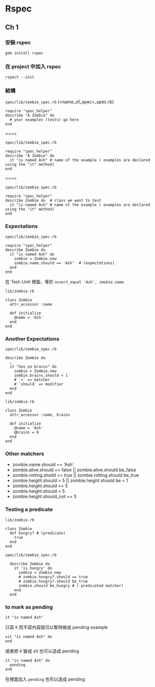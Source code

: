 # Rspec

## Ch 1

### 安裝 rspec

`gem install rspec`

### 在 project 中加入 rspec

`rspect --init`

### 結構

`spec/lib/zombie_spec.rb` (<name_of_spec>_spec.rb)

```
require "spec_helper"
describe "A Zombie" do  
  # your examples (tests) go here
end
```

====

`spec/lib/zombie_spec.rb` 

```
require "spec_helper"
describe "A Zombie" do  
  it "is named Ash" # name of the example ( examples are declared using the "it" method)
end
```

====

`spec/lib/zombie_spec.rb` 
```
require "spec_helper"
describe Zombie do  # class we want to test
  it "is named Ash" # name of the example ( examples are declared using the "it" method)
end
```

### Expectations

`spec/lib/zombie_spec.rb` 

```
require "spec_helper"
describe Zombie do  
  it "is named Ash" do 
    zombie = Zombie.new
    zombie.name.should == 'Ash'  # (expectations)
  end
end
```

 
在 Test::Unit 裡面，等於 `assert_equal 'Ash', zmobie.name`

`lib/zombie.rb`

```
class Zombie
  attr_accessor :name
  
  def initialize
    @name = 'Ash'
  end
end 
```

### Another Expectations

`spec/lib/zombie_spec.rb` 

```
describe Zombie do
  …
  it "has no brains" do
    zombie = Zombie.new
    zombie.brains.should < 1
    # `<` => matcher
    # `should` => modifier
  end
end
```


`lib/zombie.rb`

```
class Zombie
  attr_accessor :name, brains
  
  def initialize
    @name = 'Ash'
    @brains = 0
  end
end 
```


### Other matchers

* zombie.name.should == 'Ash'
* zombie.alive.should == false  || zombie.alive.should be_false
* zombie.rotting.shoild ==  true || zombie.rotting.should be_true
* zombie.height.should > 5 || zombie.height.should be < 1
* zombie.height.should >= 5
* zombie.height.should < 5
* zombie.height.should_not == 5 


### Testing a predicate

`lib/zombie.rb`

```
class Zombie
  def hungry? # (predicate)
    true
  end
end 
```

`spec/lib/zombie_spec.rb` 

```
  describe Zombie do 
    it 'is hungry' do
      zombie = Zombie.new
      # zombie.hungry?.should == true
      # zombie.hungry?.should be_true
      zombie.should be_hungry # ( predicated matcher)
    end
  end
```


### to mark as pending

```
it "is named Ash"
```

只寫 it 而不寫內容就可以暫時做成 pending example

```
xit "is named Ash" do
end
```

或者把 it 變成 xit 也可以造成 pending

```
it "is named Ash" do
  pending
end
```

在裡面加入 `pending` 也可以造成 pending

